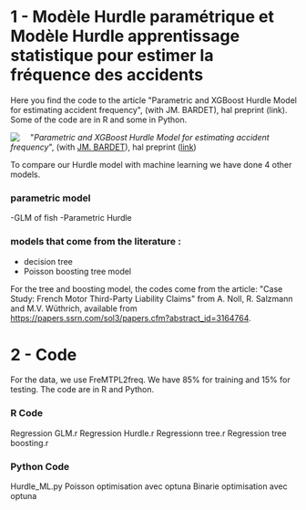 # 1 - Modèle Hurdle paramétrique et Modèle Hurdle apprentissage statistique pour estimer la fréquence des accidents

Here you find the code to the article "Parametric and XGBoost Hurdle Model for estimating accident frequency", (with JM. BARDET), hal preprint (link).  Some of the code are in R and some in Python. 

<html><img src="squelettes-dist/puce.gif" align="left">&nbsp;&nbsp;&nbsp;</html> "<i>Parametric and XGBoost Hurdle Model for estimating accident frequency</i>", (with <html><a href="http://samm.univ-paris1.fr/BARDET-Jean-Marc">JM. BARDET</a></html>), hal preprint (<html><a href="https://hal.archives-ouvertes.fr/hal-03739838/">link</a></html>)

To compare our Hurdle model with machine learning we have done 4 other models. 

### parametric model 
-GLM of fish 
-Parametric Hurdle

### models that come from the literature :
- decision tree
- Poisson boosting tree model

For the tree and boosting model, the codes come from the article: "Case Study: French Motor Third-Party Liability Claims" from A. Noll, R. Salzmann and M.V. Wüthrich, available from https://papers.ssrn.com/sol3/papers.cfm?abstract_id=3164764.

# 2 - Code

For the data, we use FreMTPL2freq. We have 85% for training and 15% for testing.
The code are in R and Python. 

### R Code
Regression GLM.r
Regression Hurdle.r
Regressionn tree.r
Regression tree boosting.r

### Python Code 
Hurdle_ML.py
Poisson optimisation avec optuna 
Binarie optimisation avec optuna
